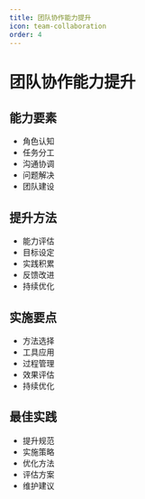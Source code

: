 ```yaml
---
title: 团队协作能力提升
icon: team-collaboration
order: 4
---
```


# 团队协作能力提升

## 能力要素
- 角色认知
- 任务分工
- 沟通协调
- 问题解决
- 团队建设

## 提升方法
- 能力评估
- 目标设定
- 实践积累
- 反馈改进
- 持续优化

## 实施要点
- 方法选择
- 工具应用
- 过程管理
- 效果评估
- 持续优化

## 最佳实践
- 提升规范
- 实施策略
- 优化方法
- 评估方案
- 维护建议
